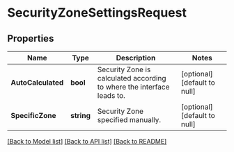 # SecurityZoneSettingsRequest

## Properties
Name | Type | Description | Notes
------------ | ------------- | ------------- | -------------
**AutoCalculated** | **bool** | Security Zone is calculated according to where the interface leads to. | [optional] [default to null]
**SpecificZone** | **string** | Security Zone specified manually. | [optional] [default to null]

[[Back to Model list]](../README.md#documentation-for-models) [[Back to API list]](../README.md#documentation-for-api-endpoints) [[Back to README]](../README.md)


